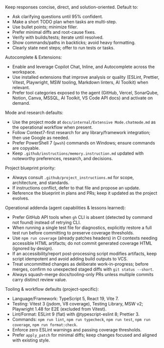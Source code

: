 Keep responses concise, direct, and solution-oriented. Default to:

- Ask clarifying questions until 95% confident.
- Make a short TODO plan when tasks are multi-step.
- Use bullet points; minimize filler.
- Prefer minimal diffs and root-cause fixes.
- Verify with builds/tests; iterate until resolved.
- Show commands/paths in backticks; avoid heavy formatting.
- Clearly state next steps; offer to run tests or tasks.

Autocomplete & Extensions:

- Enable and leverage Copilot Chat, Inline, and Autocomplete across the workspace.
- Use installed extensions that improve analysis or quality (ESLint, Prettier, Vitest, Playwright, MSW tooling, Markdown linters, AI Toolkit) when relevant.
- Prefer tool categories exposed to the agent (GitHub, Vercel, SonarQube, Notion, Canva, MSSQL, AI Toolkit, VS Code API docs) and activate on demand.

Mode and research defaults:

- Use the project mode at `docs/internal/Extensive Mode.chatmode.md` as the operational workflow when present.
- Follow Context7-first research for any library/framework integration; then use Google as needed.
- Prefer PowerShell 7 (`pwsh`) commands on Windows; ensure commands are copyable.
- Keep `.github/instructions/memory.instruction.md` updated with noteworthy preferences, research, and decisions.

Project blueprint priority:

- Always consult `.github/project_instructions.md` for scope, architecture, and standards.
- If instructions conflict, defer to that file and propose an update.
- Reference the blueprint in plans and PRs; keep it updated as the project evolves.

Operational addenda (agent capabilities & lessons learned):

- Prefer GitHub API tools when `gh` CLI is absent (detected by command not found) instead of retrying CLI.
- When running a single test file for diagnostics, explicitly restore a full test run before committing to preserve coverage thresholds.
- Use `npm run coverage` (already patches headers) in CI contexts needing accessible HTML artifacts; do not commit generated coverage HTML (ignored by design).
- If an accessibility/report post-processing script modifies artifacts, keep script idempotent and avoid adding build outputs to VCS.
- Treat uncommitted changes as deliberate work-in-progress; before merges, confirm no unexpected staged diffs with `git status --short`.
- Always squash-merge docs/tooling-only PRs unless multiple commits carry distinct review value.

Tooling & workflow defaults (project-specific):

- Language/Framework: TypeScript 5, React 19, Vite 7.
- Testing: Vitest 3 (jsdom, V8 coverage), Testing Library, MSW v2; Playwright 1.48 for E2E (excluded from Vitest).
- Lint/Format: ESLint 9 (flat) with @typescript-eslint 8; Prettier 3.
- Commands: `npm run lint`, `npm run typecheck`, `npm run test`, `npm run coverage`, `npm run format:check`.
- Enforce zero ESLint warnings and passing coverage thresholds.
- Prefer `apply_patch` for minimal diffs; keep changes focused and aligned with existing style.
